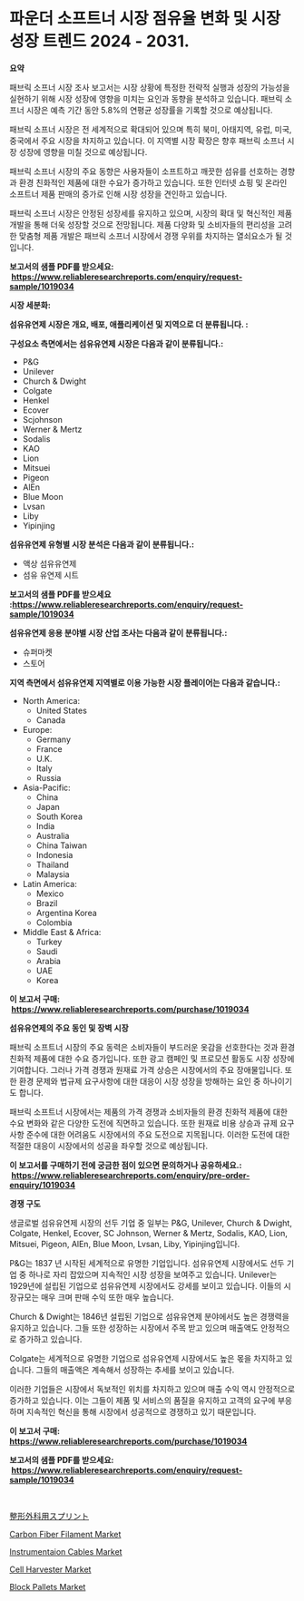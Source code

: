 <p><h1>파운더 소프트너 시장 점유율 변화 및 시장 성장 트렌드 2024 - 2031.</h1></p><p><strong>요약</strong></p>
<p><p>패브릭 소프너 시장 조사 보고서는 시장 상황에 특정한 전략적 실행과 성장의 가능성을 실현하기 위해 시장 성장에 영향을 미치는 요인과 동향을 분석하고 있습니다. 패브릭 소프너 시장은 예측 기간 동안 5.8%의 연평균 성장률을 기록할 것으로 예상됩니다.</p><p>패브릭 소프너 시장은 전 세계적으로 확대되어 있으며 특히 북미, 아태지역, 유럽, 미국, 중국에서 주요 시장을 차지하고 있습니다. 이 지역별 시장 확장은 향후 패브릭 소프너 시장 성장에 영향을 미칠 것으로 예상됩니다.</p><p>패브릭 소프너 시장의 주요 동향은 사용자들이 소프트하고 깨끗한 섬유를 선호하는 경향과 환경 친화적인 제품에 대한 수요가 증가하고 있습니다. 또한 인터넷 쇼핑 및 온라인 소프트너 제품 판매의 증가로 인해 시장 성장을 견인하고 있습니다.</p><p>패브릭 소프너 시장은 안정된 성장세를 유지하고 있으며, 시장의 확대 및 혁신적인 제품 개발을 통해 더욱 성장할 것으로 전망됩니다. 제품 다양화 및 소비자들의 편리성을 고려한 맞춤형 제품 개발은 패브릭 소프너 시장에서 경쟁 우위를 차지하는 열쇠요소가 될 것입니다.</p></p>
<p><strong>보고서의 샘플 PDF를 받으세요: &nbsp;<a href="https://www.reliableresearchreports.com/enquiry/request-sample/1019034">https://www.reliableresearchreports.com/enquiry/request-sample/1019034</a></strong></p>
<p><strong>시장 세분화:</strong></p>
<p><strong> 섬유유연제 시장은 개요, 배포, 애플리케이션 및 지역으로 더 분류됩니다. :</strong></p>
<p><strong>구성요소 측면에서는 섬유유연제 시장은 다음과 같이 분류됩니다.:</strong></p>
<p><ul><li>P&G</li><li>Unilever</li><li>Church & Dwight</li><li>Colgate</li><li>Henkel</li><li>Ecover</li><li>Scjohnson</li><li>Werner & Mertz</li><li>Sodalis</li><li>KAO</li><li>Lion</li><li>Mitsuei</li><li>Pigeon</li><li>AlEn</li><li>Blue Moon</li><li>Lvsan</li><li>Liby</li><li>Yipinjing</li></ul></p>
<p><strong> 섬유유연제 유형별 시장 분석은 다음과 같이 분류됩니다.:</strong></p>
<p><ul><li>액상 섬유유연제</li><li>섬유 유연제 시트</li></ul></p>
<p><strong>보고서의 샘플 PDF를 받으세요 :<a href="https://www.reliableresearchreports.com/enquiry/request-sample/1019034">https://www.reliableresearchreports.com/enquiry/request-sample/1019034</a></strong></p>
<p><strong> 섬유유연제 응용 분야별 시장 산업 조사는 다음과 같이 분류됩니다.:</strong></p>
<p><ul><li>슈퍼마켓</li><li>스토어</li></ul></p>
<p><strong>지역 측면에서 섬유유연제 지역별로 이용 가능한 시장 플레이어는 다음과 같습니다.:</strong></p>
<p><ul>
    <li>
        North America:
        <ul>
            <li>United States</li>
            <li>Canada</li>
        </ul>
    </li>
    <li>
        Europe:
        <ul>
            <li>Germany</li>
            <li>France</li>
            <li>U.K.</li>
            <li>Italy</li>
            <li>Russia</li>
        </ul>
    </li>
    <li>
        Asia-Pacific:
        <ul>
            <li>China</li>
            <li>Japan</li>
            <li>South Korea</li>
            <li>India</li>
            <li>Australia</li>
            <li>China Taiwan</li>
            <li>Indonesia</li>
            <li>Thailand</li>
            <li>Malaysia</li>
        </ul>
    </li>
    <li>
        Latin America:
        <ul>
            <li>Mexico</li>
            <li>Brazil</li>
            <li>Argentina Korea</li>
            <li>Colombia</li>
        </ul>
    </li>
    <li>
        Middle East & Africa:
        <ul>
            <li>Turkey</li>
            <li>Saudi</li>
            <li>Arabia</li>
            <li>UAE</li>
            <li>Korea</li>
        </ul>
    </li>
    </ul></p>
<p><strong>이 보고서 구매: &nbsp;<a href="https://www.reliableresearchreports.com/purchase/1019034">https://www.reliableresearchreports.com/purchase/1019034</a></strong></p>
<p><strong>섬유유연제의 주요 동인 및 장벽 시장</strong></p>
<p><p>패브릭 소프트너 시장의 주요 동력은 소비자들이 부드러운 옷감을 선호한다는 것과 환경 친화적 제품에 대한 수요 증가입니다. 또한 광고 캠페인 및 프로모션 활동도 시장 성장에 기여합니다. 그러나 가격 경쟁과 원재료 가격 상승은 시장에서의 주요 장애물입니다. 또한 환경 문제와 법규제 요구사항에 대한 대응이 시장 성장을 방해하는 요인 중 하나이기도 합니다.</p><p>패브릭 소프트너 시장에서는 제품의 가격 경쟁과 소비자들의 환경 친화적 제품에 대한 수요 변화와 같은 다양한 도전에 직면하고 있습니다. 또한 원재료 비용 상승과 규제 요구사항 준수에 대한 어려움도 시장에서의 주요 도전으로 지목됩니다. 이러한 도전에 대한 적절한 대응이 시장에서의 성공을 좌우할 것으로 예상됩니다.</p></p>
<p><strong>이 보고서를 구매하기 전에 궁금한 점이 있으면 문의하거나 공유하세요.: &nbsp;<a href="https://www.reliableresearchreports.com/enquiry/pre-order-enquiry/1019034">https://www.reliableresearchreports.com/enquiry/pre-order-enquiry/1019034</a></strong></p>
<p><strong>경쟁 구도</strong></p>
<p><p>생글로벌 섬유유연제 시장의 선두 기업 중 일부는 P&G, Unilever, Church & Dwight, Colgate, Henkel, Ecover, SC Johnson, Werner & Mertz, Sodalis, KAO, Lion, Mitsuei, Pigeon, AlEn, Blue Moon, Lvsan, Liby, Yipinjing입니다. </p><p>P&G는 1837 년 시작된 세계적으로 유명한 기업입니다. 섬유유연제 시장에서도 선두 기업 중 하나로 자리 잡았으며 지속적인 시장 성장을 보여주고 있습니다. Unilever는 1929년에 설립된 기업으로 섬유유연제 시장에서도 강세를 보이고 있습니다. 이들의 시장규모는 매우 크며 판매 수익 또한 매우 높습니다. </p><p>Church & Dwight는 1846년 설립된 기업으로 섬유유연제 분야에서도 높은 경쟁력을 유지하고 있습니다. 그들 또한 성장하는 시장에서 주목 받고 있으며 매출액도 안정적으로 증가하고 있습니다. </p><p>Colgate는 세계적으로 유명한 기업으로 섬유유연제 시장에서도 높은 몫을 차지하고 있습니다. 그들의 매출액은 계속해서 성장하는 추세를 보이고 있습니다. </p><p>이러한 기업들은 시장에서 독보적인 위치를 차지하고 있으며 매출 수익 역시 안정적으로 증가하고 있습니다. 이는 그들이 제품 및 서비스의 품질을 유지하고 고객의 요구에 부응하며 지속적인 혁신을 통해 시장에서 성공적으로 경쟁하고 있기 때문입니다.</p></p>
<p><strong>이 보고서 구매: &nbsp; <a href="https://www.reliableresearchreports.com/purchase/1019034">https://www.reliableresearchreports.com/purchase/1019034</a></strong></p>
<p><strong>보고서의 샘플 PDF를 받으세요: &nbsp;<a href="https://www.reliableresearchreports.com/enquiry/request-sample/1019034">https://www.reliableresearchreports.com/enquiry/request-sample/1019034</a></strong><strong></strong></p>
<p>&nbsp;</p>
<p><p><a href="https://github.com/cnnriuez22368/Market-Research-Report-List-1/blob/main/8645043189936.md">整形外科用スプリント</a></p><p><a href="https://github.com/RickHolmes3/Market-Research-Report-List-3/blob/main/carbon-fiber-filament-market.md">Carbon Fiber Filament Market</a></p><p><a href="https://view.publitas.com/reportprime-1/instrumentaion-cables-market-size-focuses-on-market-dynamics-in-depth-analysis-and-future-projections-of-its-market-forecasted-for-period-from-2024-to-2031/">Instrumentaion Cables Market</a></p><p><a href="https://view.publitas.com/reportprime-1/cell-harvester-market-analysis-examines-its-scope-on-growth-opportunities-and-forecasted-trends-spanning-from-2023-to-2030/">Cell Harvester Market</a></p><p><a href="https://issuu.com/reportprime-2/docs/block-pallets-market-size-2030.pptx">Block Pallets Market</a></p></p>